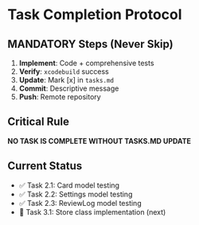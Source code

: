 # Task Completion Protocol

## MANDATORY Steps (Never Skip)
1. **Implement**: Code + comprehensive tests
2. **Verify**: `xcodebuild` success
3. **Update**: Mark [x] in `tasks.md` 
4. **Commit**: Descriptive message
5. **Push**: Remote repository

## Critical Rule
**NO TASK IS COMPLETE WITHOUT TASKS.MD UPDATE**

## Current Status
- ✅ Task 2.1: Card model testing
- ✅ Task 2.2: Settings model testing  
- ✅ Task 2.3: ReviewLog model testing
- 🔄 Task 3.1: Store class implementation (next)
